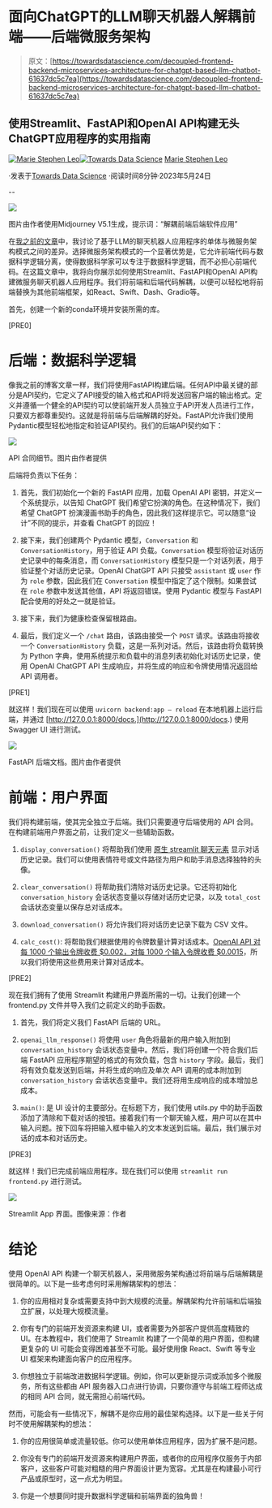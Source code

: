 # 面向ChatGPT的LLM聊天机器人解耦前端——后端微服务架构

> 原文：[https://towardsdatascience.com/decoupled-frontend-backend-microservices-architecture-for-chatgpt-based-llm-chatbot-61637dc5c7ea](https://towardsdatascience.com/decoupled-frontend-backend-microservices-architecture-for-chatgpt-based-llm-chatbot-61637dc5c7ea)

## **使用Streamlit、FastAPI和OpenAI API构建无头ChatGPT应用程序的实用指南**

[](https://stephen-leo.medium.com/?source=post_page-----61637dc5c7ea--------------------------------)[![Marie Stephen Leo](../Images/c5669d884da5ff5c965f98904257d379.png)](https://stephen-leo.medium.com/?source=post_page-----61637dc5c7ea--------------------------------)[](https://towardsdatascience.com/?source=post_page-----61637dc5c7ea--------------------------------)[![Towards Data Science](../Images/a6ff2676ffcc0c7aad8aaf1d79379785.png)](https://towardsdatascience.com/?source=post_page-----61637dc5c7ea--------------------------------) [Marie Stephen Leo](https://stephen-leo.medium.com/?source=post_page-----61637dc5c7ea--------------------------------)

·发表于[Towards Data Science](https://towardsdatascience.com/?source=post_page-----61637dc5c7ea--------------------------------) ·阅读时间8分钟·2023年5月24日

--

![](../Images/64f56820c6449617c8f28c080da1275e.png)

图片由作者使用Midjourney V5.1生成，提示词：“解耦前端后端软件应用”

在[我之前的文章](https://medium.com/towards-data-science/anatomy-of-llm-based-chatbot-applications-monolithic-vs-microservice-architectural-patterns-77796216903e)中，我讨论了基于LLM的聊天机器人应用程序的单体与微服务架构模式之间的差异。选择微服务架构模式的一个显著优势是，它允许前端代码与数据科学逻辑分离，使得数据科学家可以专注于数据科学逻辑，而不必担心前端代码。在这篇文章中，我将向你展示如何使用Streamlit、FastAPI和OpenAI API构建微服务聊天机器人应用程序。我们将前端和后端代码解耦，以便可以轻松地将前端替换为其他前端框架，如React、Swift、Dash、Gradio等。

首先，创建一个新的conda环境并安装所需的库。

[PRE0]

# **后端：数据科学逻辑**

像我之前的博客文章一样，我们将使用FastAPI构建后端。任何API中最关键的部分是API契约，它定义了API接受的输入格式和API将发送回客户端的输出格式。定义并遵循一个健全的API契约可以使前端开发人员独立于API开发人员进行工作，只要双方都尊重契约。这就是将前端与后端解耦的好处。FastAPI允许我们使用Pydantic模型轻松地指定和验证API契约。我们的后端API契约如下：

![](../Images/9db859fa99931c586aa7bb73965cbf0a.png)

API 合同细节。图片由作者提供

后端将负责以下任务：

1.  首先，我们初始化一个新的 FastAPI 应用，加载 OpenAI API 密钥，并定义一个系统提示，以告知 ChatGPT 我们希望它扮演的角色。在这种情况下，我们希望 ChatGPT 扮演漫画书助手的角色，因此我们这样提示它。可以随意“设计”不同的提示，并查看 ChatGPT 的回应！

1.  接下来，我们创建两个 Pydantic 模型，`Conversation` 和 `ConversationHistory`，用于验证 API 负载。`Conversation` 模型将验证对话历史记录中的每条消息，而 `ConversationHistory` 模型只是一个对话列表，用于验证整个对话历史记录。OpenAI ChatGPT API 只接受 `assistant` 或 `user` 作为 `role` 参数，因此我们在 `Conversation` 模型中指定了这个限制。如果尝试在 `role` 参数中发送其他值，API 将返回错误。使用 Pydantic 模型与 FastAPI 配合使用的好处之一就是验证。

1.  接下来，我们为健康检查保留根路由。

1.  最后，我们定义一个 `/chat` 路由，该路由接受一个 `POST` 请求。该路由将接收一个 `ConversationHistory` 负载，这是一系列对话。然后，该路由将负载转换为 Python 字典，使用系统提示和负载中的消息列表初始化对话历史记录，使用 OpenAI ChatGPT API 生成响应，并将生成的响应和令牌使用情况返回给 API 调用者。

[PRE1]

就这样！我们现在可以使用 `uvicorn backend:app — reload` 在本地机器上运行后端，并通过 [http://127.0.0.1:8000/docs.](http://127.0.0.1:8000/docs.) 使用 Swagger UI 进行测试。

![](../Images/46bbd7111851acebf2ca5fffa50dd1b2.png)

FastAPI 后端文档。图片由作者提供

# **前端：用户界面**

我们将构建前端，使其完全独立于后端。我们只需要遵守后端使用的 API 合同。在构建前端用户界面之前，让我们定义一些辅助函数。

1.  `display_conversation()` 将帮助我们使用 [原生 streamlit 聊天元素](https://docs.streamlit.io/library/api-reference/chat) 显示对话历史记录。我们可以使用表情符号或文件路径为用户和助手消息选择独特的头像。

1.  `clear_conversation()` 将帮助我们清除对话历史记录。它还将初始化 `conversation_history` 会话状态变量以存储对话历史记录，以及 `total_cost` 会话状态变量以保存总对话成本。

1.  `download_conversation()` 将允许我们将对话历史记录下载为 CSV 文件。

1.  `calc_cost()`: 将帮助我们根据使用的令牌数量计算对话成本。[OpenAI API 对每 1000 个输出令牌收费 $0.002，对每 1000 个输入令牌收费 $0.0015](https://openai.com/pricing#chat)，所以我们将使用这些费用来计算对话成本。

[PRE2]

现在我们拥有了使用 Streamlit 构建用户界面所需的一切。让我们创建一个 frontend.py 文件并导入我们之前定义的助手函数。

1.  首先，我们将定义我们 FastAPI 后端的 URL。

1.  `openai_llm_response()` 将使用 `user` 角色将最新的用户输入附加到 `conversation_history` 会话状态变量中。然后，我们将创建一个符合我们后端 FastAPI 应用程序期望的格式的有效负载，包含 `history` 字段。最后，我们将有效负载发送到后端，并将生成的响应及单次 API 调用的成本附加到 `conversation_history` 会话状态变量中。我们还将用生成响应的成本增加总成本。

1.  `main()`: 是 UI 设计的主要部分。在标题下方，我们使用 utils.py 中的助手函数添加了清除和下载对话的按钮。接着我们有一个聊天输入框，用户可以在其中输入问题。按下回车将把输入框中输入的文本发送到后端。最后，我们展示对话的成本和对话历史。

[PRE3]

就这样！我们已完成前端应用程序。现在我们可以使用 `streamlit run frontend.py` 进行测试。

![](../Images/0c5887d6217d4671781ef04e23b45722.png)

Streamlit App 界面。图像来源：作者

# **结论**

使用 OpenAI API 构建一个聊天机器人，采用微服务架构通过将前端与后端解耦是很简单的。以下是一些考虑何时采用解耦架构的想法：

1.  你的应用相对复杂或需要支持中到大规模的流量。解耦架构允许前端和后端独立扩展，以处理大规模流量。

1.  你有专门的前端开发资源来构建 UI，或者需要为外部客户提供高度精致的 UI。在本教程中，我们使用了 Streamlit 构建了一个简单的用户界面，但构建更复杂的 UI 可能会变得困难甚至不可能。最好使用像 React、Swift 等专业 UI 框架来构建面向客户的应用程序。

1.  你想独立于前端改进数据科学逻辑。例如，你可以更新提示词或添加多个微服务，所有这些都由 API 服务器入口点进行协调，只要你遵守与前端工程师达成的相同 API 合同，就无需担心前端代码。

然而，可能会有一些情况下，解耦不是你应用的最佳架构选择。以下是一些关于何时不使用解耦架构的想法：

1.  你的应用很简单或流量较低。你可以使用单体应用程序，因为扩展不是问题。

1.  你没有专门的前端开发资源来构建用户界面，或者你的应用程序仅服务于内部客户，这些客户可能对粗糙的用户界面设计更为宽容。尤其是在构建最小可行产品或原型时，这一点尤为明显。

1.  你是一个想要同时提升数据科学逻辑和前端界面的独角兽！

